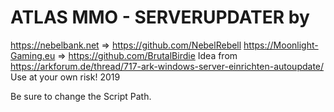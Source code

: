 # ATLAS MMO - SERVERUPDATER by 
https://nebelbank.net => https://github.com/NebelRebell
https://Moonlight-Gaming.eu => https://github.com/BrutalBirdie
Idea from https://arkforum.de/thread/717-ark-windows-server-einrichten-autoupdate/
Use at your own risk! 2019

Be sure to change the Script Path.
